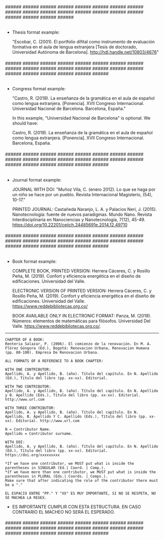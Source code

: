 ###### ###### ###### ###### ###### ###### ###### ###### ###### ###### ###### ###### ###### ###### ###### ###### ###### ###### ###### ###### ###### ###### 

* Thesis format example:

    "Escobar, C. (2001). El portfolio difital como instrumento de evaluación formativa en el aula de lengua extranjera [Tesis de doctorado, Universidad Autónoma de Barcelona]. http://hdl.handle.net/10803/4676"

###### ###### ###### ###### ###### ###### ###### ###### ###### ###### ###### ###### ###### ###### ###### ###### ###### ###### ###### ###### ###### ###### ###### ###### 

* Congress format example:

    "Castro, R. (2019). La enseñanza de la gramática en el aula de español como lengua extranjera. [Ponencia]. XVII Congreso Internacional. Universidad Nacional de Barcelona. Barcelona, España." 

    In this example, "Universidad Nacional de Barcelona" is optional. We should have:

    Castro, R. (2019). La enseñanza de la gramática en el aula de español como lengua extranjera. [Ponencia]. XVII Congreso Internacional. Barcelona, España.

###### ###### ###### ###### ###### ###### ###### ###### ###### ###### ###### ###### ###### ###### ###### ###### ###### ###### ###### ###### ###### ###### ###### ###### 

* Journal format example:

    JOURNAL WITH DOI:
    "Muñoz Vila, C. (enero 2012). Lo que se haga por un niño se hace por un pueblo. Revista Internacional Magisterio, (54), 10-17."
    
    PRINTED JOURNAL:
    Castañeda Naranjo, L. A. y Palacios Neri, J. (2015). Nanotecnología: fuente de nuevos paradigmas. Mundo Nano. Revista Interdisciplinaria en Nanociencias y Nanotecnología, 7(12), 45-49. https://doi.org/10.22201/ceiich.24485691e.2014.12.49710

###### ###### ###### ###### ###### ###### ###### ###### ###### ###### ###### ###### ###### ###### ###### ###### ###### ###### ###### ###### ###### ###### ###### ###### 

* Book format example:

    COMPLETE BOOK, PRINTED VERSION:
    Herrera Cáceres, C. y Rosillo Peña, M. (2019). Confort y eficiencia energética en el diseño de edificaciones. Universidad del Valle.

    ELECTRONIC VERSION OF PRINTED VERSION:
    Herrera Cáceres, C. y Rosillo Peña, M. (2019). Confort y eficiencia energética en el diseño de edificaciones. Universidad del Valle. https://www.reddebibliotecas.org.co/

    BOOK AVAILABLE ONLY IN ELECTRONIC FORMAT:
    Panza, M. (2019). Números: elementos de matemáticas para filósofos. Universidad Del Valle. https://www.reddebibliotecas.org.co/.

------------------------------------------------------------------------------------------------------

    CHAPTER OF A BOOK:
    Renteria Salazar, P. (2006). El comienzo de la renovación. En M. A. Flórez Góngora (Ed.), Bogotá: Renovacion Urbana, Renovacion Humana (pp. 80-100). Empresa De Renovacion Urbana.

    ALL FORMATS OF A REFERENCE TO A BOOK CHAPTER:

    WITH ONE CONTRIBUTOR:
    Apellido, A. y Apellido, B. (año). Título del capítulo. En N. Apellido (Ed.), Título del libro (pp. xx-xx). Editorial.

    WITH TWO CONTRIBUTOR:
    Apellido, A. y Apellido, B. (año). Título del capítulo. En N. Apellido y B. Apellido (Eds.), Título del libro (pp. xx-xx). Editorial. http://www.url.com

    WITH THREE CONTRIBUTOR:
    Apellido, A. y Apellido, B. (año). Título del capítulo. En N. Apellido, B. Apellido Y C. Apellido (Eds.), Título del libro (pp. xx-xx). Editorial. http://www.url.com  

    N = Contributor Name.
    Apellido = Contributor surname.

    WITH DOI:
    Apellido, A. y Apellido, B. (año). Título del capítulo. En N. Apellido (Ed.), Título del libro (pp. xx-xx). Editorial. https://doi.org/xxxxxxxxx

    *If we have one contributor, we MUST put what is inside the parentheses in SINGULAR (Ed.| Coord. | Comp.).
    *If we have more than one contributor, we MUST put what is inside the parentheses in PLURAL (Eds.| Coords. | Comps.).
    Make sure that after indicating the role of the contributor there must be a "."

    EL ESPACIO ENTRE "PP." Y "XX" ES MUY IMPORTANTE, SI NO SE RESPETA, NO SE MACHEA LA REGEX.

* ES IMPORTANTE CUMPLIR CON ESTA ESTRUCTURA. EN CASO CONTRARIO EL MACHEO NO SERÁ EL ESPERADO.

###### ###### ###### ###### ###### ###### ###### ###### ###### ###### ###### ###### ###### ###### ###### ###### ###### ###### ###### ###### ###### ###### ###### ###### 